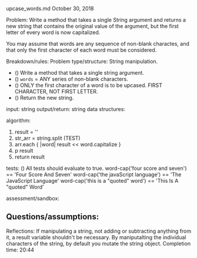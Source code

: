 upcase_words.md
October 30, 2018

Problem:
Write a method that takes a single String argument and returns a new string that contains the original value of the argument, but the first letter of every word is now capitalized.

You may assume that words are any sequence of non-blank charactes, and that only the first character of each word must be considered.


Breakdown/rules:
Problem type/structure: String manipulation.
- () Write a method that takes a single string argument.
- () `words` = ANY series of non-blank characters.
- () ONLY the first character of a word is to be upcased. FIRST CHARACTER, NOT FIRST LETTER.
- () Return the new string.

input: string
output/return: string
data structures:

algorithm:
1. result = ''
2. str_arr = string.split (TEST)
3. arr.each { |word| result << word.capitalize }
4. p result
5. return result

tests:
() All tests should evaluate to true.
word-cap('four score and seven') == 'Four Score And Seven'
word-cap('the javaScript language') == 'The JavaScript Language'
word-cap('this is a "quoted" word') == 'This Is A "quoted" Word'

assessment/sandbox:


Questions/assumptions:
-


Reflections: If manipulating a string, not adding or subtracting anything from it, a result variable shouldn't be necessary. By maniputalting the individual characters of the string, by default you mutate the string object.
Completion time: 20:44

